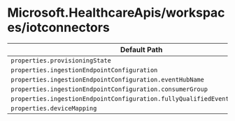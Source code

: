 # Microsoft.HealthcareApis/workspaces/iotconnectors

| Default Path | Alias |
|---|---|
| `properties.provisioningState` | `Microsoft.HealthcareApis/workspaces/iotconnectors/provisioningState` |
| `properties.ingestionEndpointConfiguration` | `Microsoft.HealthcareApis/workspaces/iotconnectors/ingestionEndpointConfiguration` |
| `properties.ingestionEndpointConfiguration.eventHubName` | `Microsoft.HealthcareApis/workspaces/iotconnectors/ingestionEndpointConfiguration.eventHubName` |
| `properties.ingestionEndpointConfiguration.consumerGroup` | `Microsoft.HealthcareApis/workspaces/iotconnectors/ingestionEndpointConfiguration.consumerGroup` |
| `properties.ingestionEndpointConfiguration.fullyQualifiedEventHubNamespace` | `Microsoft.HealthcareApis/workspaces/iotconnectors/ingestionEndpointConfiguration.fullyQualifiedEventHubNamespace` |
| `properties.deviceMapping` | `Microsoft.HealthcareApis/workspaces/iotconnectors/deviceMapping` |

